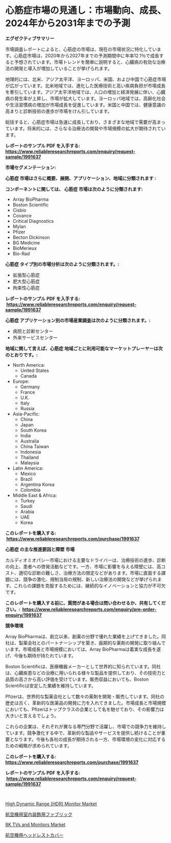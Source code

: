 <p><h1>心筋症市場の見通し：市場動向、成長、2024年から2031年までの予測</h1></p><p><strong>エグゼクティブサマリー</strong></p>
<p><p>市場調査レポートによると、心筋症の市場は、現在の市場状況に特化しています。心筋症市場は、2020年から2027年までの予測期間中に年率12.1％で成長すると予想されています。市場トレンドを簡単に説明すると、心臓病の有効な治療法の開発と導入が増加していることが挙げられます。</p><p>地理的には、北米、アジア太平洋、ヨーロッパ、米国、および中国で心筋症市場が広がっています。北米地域では、進化した医療技術と高い疾病負担が市場成長を牽引しています。アジア太平洋地域では、人口の増加と経済発展に伴い、心臓病の発生率が上昇し、市場が拡大しています。ヨーロッパ地域では、高齢化社会や生活習慣病の増加が市場成長を促進しています。米国と中国では、健康意識の高まりと診断技術の進歩が市場をけん引しています。</p><p>総括すると、心筋症市場は急速に成長しており、さまざまな地域で需要が高まっています。将来的には、さらなる治療法の開発や市場規模の拡大が期待されています。</p></p>
<p><strong>レポートのサンプル PDF を入手する: <a href="https://www.reliableresearchreports.com/enquiry/request-sample/1991637">https://www.reliableresearchreports.com/enquiry/request-sample/1991637</a></strong></p>
<p><strong>市場セグメンテーション:</strong></p>
<p><strong> 心筋症 市場はさらに概要、展開、アプリケーション、地域に分類されます :</strong></p>
<p><strong>コンポーネントに関しては、 心筋症 市場は次のように分類されます: &nbsp;</strong></p>
<p><ul><li>Array BioPharma</li><li>Boston Scientific</li><li>Cisbio</li><li>Covance</li><li>Critical Diagnostics</li><li>Mylan</li><li>Pfizer</li><li>Becton Dickinson</li><li>BG Medicine</li><li>BioMerieux</li><li>Bio-Rad</li></ul></p>
<p><strong> 心筋症 タイプ別の市場分析は次のように分類されます。:</strong></p>
<p><ul><li>拡張型心筋症</li><li>肥大型心筋症</li><li>拘束性心筋症</li></ul></p>
<p><strong>レポートのサンプル PDF を入手する: &nbsp;<a href="https://www.reliableresearchreports.com/enquiry/request-sample/1991637">https://www.reliableresearchreports.com/enquiry/request-sample/1991637</a></strong></p>
<p><strong> 心筋症 アプリケーション別の市場産業調査は次のように分類されます。:</strong></p>
<p><ul><li>病院と診断センター</li><li>外来サービスセンター</li></ul></p>
<p><strong>地域に関して言えば、心筋症 地域ごとに利用可能なマーケットプレーヤーは次のとおりです。:</strong></p>
<p><ul>
    <li>
        North America:
        <ul>
            <li>United States</li>
            <li>Canada</li>
        </ul>
    </li>
    <li>
        Europe:
        <ul>
            <li>Germany</li>
            <li>France</li>
            <li>U.K.</li>
            <li>Italy</li>
            <li>Russia</li>
        </ul>
    </li>
    <li>
        Asia-Pacific:
        <ul>
            <li>China</li>
            <li>Japan</li>
            <li>South Korea</li>
            <li>India</li>
            <li>Australia</li>
            <li>China Taiwan</li>
            <li>Indonesia</li>
            <li>Thailand</li>
            <li>Malaysia</li>
        </ul>
    </li>
    <li>
        Latin America:
        <ul>
            <li>Mexico</li>
            <li>Brazil</li>
            <li>Argentina Korea</li>
            <li>Colombia</li>
        </ul>
    </li>
    <li>
        Middle East & Africa:
        <ul>
            <li>Turkey</li>
            <li>Saudi</li>
            <li>Arabia</li>
            <li>UAE</li>
            <li>Korea</li>
        </ul>
    </li>
    </ul></p>
<p><strong>このレポートを購入する: &nbsp;<a href="https://www.reliableresearchreports.com/purchase/1991637">https://www.reliableresearchreports.com/purchase/1991637</a></strong></p>
<p><strong>心筋症 の主な推進要因と障壁 市場</strong></p>
<p><p>カルディオミオパシー市場における主要なドライバーは、治療技術の進歩、診断の向上、患者への啓発活動などです。一方、市場に影響を与える障壁には、高コスト、適切な診断の難しさ、治療方法の限定などがあります。市場に直面する課題には、競争の激化、規制当局の規制、新しい治療法の開発などが挙げられます。これらの課題を克服するためには、継続的なイノベーションと協力が不可欠です。</p></p>
<p><strong>このレポートを購入する前に、質問がある場合は問い合わせるか、共有してください。:&nbsp; <a href="https://www.reliableresearchreports.com/enquiry/pre-order-enquiry/1991637">https://www.reliableresearchreports.com/enquiry/pre-order-enquiry/1991637</a></strong></p>
<p><strong>競争環境</strong></p>
<p><p>Array BioPharmaは、創立以来、創薬の分野で優れた業績を上げてきました。同社は、製薬会社とのパートナーシップを築き、画期的な薬剤の開発に取り組んでいます。市場成長と市場規模においては、Array BioPharmaは着実な成長を遂げ、今後も期待が持たれています。</p><p>Boston Scientificは、医療機器メーカーとして世界的に知られています。同社は、心臓疾患などの治療に用いられる様々な製品を提供しており、その技術力と品質の高さから高い評価を受けています。販売収益においても、Boston Scientificは安定した業績を維持しています。</p><p>Pfizerは、世界的な製薬会社として数々の薬剤を開発・販売しています。同社の歴史は古く、革新的な医薬品の開発に力を入れてきました。市場成長と市場規模においても、Pfizerはトップクラスの企業として名を馳せており、その影響力は大きいと言えるでしょう。</p><p>これらの企業は、それぞれが異なる専門分野で活躍し、市場での競争力を維持しています。競争激化する中で、革新的な製品やサービスを提供し続けることが重要となります。今後も各社の成長が期待される一方、市場環境の変化に対応するための戦略が求められています。</p></p>
<p><strong>このレポートを購入する: &nbsp; <a href="https://www.reliableresearchreports.com/purchase/1991637">https://www.reliableresearchreports.com/purchase/1991637</a></strong></p>
<p><strong>レポートのサンプル PDF を入手する: &nbsp;<a href="https://www.reliableresearchreports.com/enquiry/request-sample/1991637">https://www.reliableresearchreports.com/enquiry/request-sample/1991637</a></strong><strong></strong></p>
<p>&nbsp;</p>
<p><p><a href="https://github.com/zjyglelu/Market-Research-Report-List-2/blob/main/high-dynamic-range-hdr-monitor-market.md">High Dynamic Range (HDR) Monitor Market</a></p><p><a href="https://github.com/RodHoppe07/Market-Research-Report-List-1/blob/main/90389948085.md">航空機用室内装飾用ファブリック</a></p><p><a href="https://github.com/elizabethdagraca/Market-Research-Report-List-2/blob/main/8k-tvs-and-monitors-market.md">8K TVs and Monitors Market</a></p><p><a href="https://github.com/avwofrml53535/Market-Research-Report-List-1/blob/main/15941138086.md">航空機用ヘッドレストカバー</a></p></p>